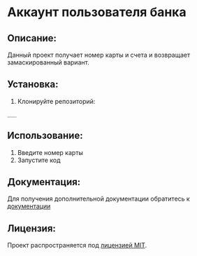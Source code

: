 # Аккаунт пользователя банка

## Описание:
Данный проект получает номер карты и счета и возвращает замаскированный вариант.

## Установка:
1. Клонируйте репозиторий:
```
___
```

## Использование:
1. Введите номер карты
2. Запустите код

## Документация:
Для получения дополнительной документации обратитесь к [документации](https://github.com/helloimlena24)

## Лицензия:
Проект распространяется под [лицензией MIT](LICENSE).